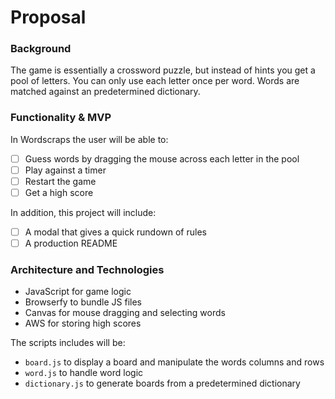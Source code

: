 # Proposal

### Background

The game is essentially a crossword puzzle, but instead of hints you get a pool of letters. You can only use each letter once per word. Words are matched against an predetermined dictionary. 

### Functionality & MVP 

In Wordscraps the user will be able to:

- [ ] Guess words by dragging the mouse across each letter in the pool
- [ ] Play against a timer
- [ ] Restart the game
- [ ] Get a high score

In addition, this project will include:

- [ ] A modal that gives a quick rundown of rules
- [ ] A production README

### Architecture and Technologies

- JavaScript for game logic
- Browserfy to bundle JS files
- Canvas for mouse dragging and selecting words
- AWS for storing high scores

The scripts includes will be:

- `board.js` to display a board and manipulate the words columns and rows
- `word.js` to handle word logic 
- `dictionary.js` to generate boards from a predetermined dictionary
